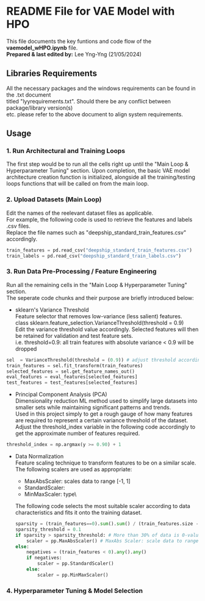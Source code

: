 # README File for VAE Model with HPO
This file documents the key funtions and code flow of the **vaemodel_wHPO.ipynb** file.\
**Prepared & last edited by:** Lee Yng-Yng (21/05/2024)

## Libraries Requirements
All the necessary packages and the windows requirements can be found in the .txt document \
titled "lyyrequirements.txt". Should there be any conflict between package/library version(s) \
etc. please refer to the above document to align system requirements.

## Usage
### 1. Run Architectural and Training Loops
The first step would be to run all the cells right up until the "Main Loop & Hyperparameter Tuning" section.
Upon completion, the basic VAE model architecture creation function is initialized, alongside all the training/testing loops functions that will be called on from the main loop.

### 2. Upload Datasets (Main Loop)
Edit the names of the reelevant dataset files as applicable.\
For example, the following code is used to retrieve the features and labels .csv files.\
Replace the file names such as "deepship_standard_train_features.csv" accordingly.
```python
train_features = pd.read_csv("deepship_standard_train_features.csv")
train_labels = pd.read_csv("deepship_standard_train_labels.csv")
```

### 3. Run Data Pre-Processing / Feature Engineering
Run all the remaining cells in the "Main Loop & Hyperparameter Tuning" section.\
The seperate code chunks and their purpose are briefly introduced below:
* sklearn's Variance Threshold\
Feature selector that removes low-variance (less salient) features.\
class sklearn.feature_selection.VarianceThreshold(threshold = 0.9)\
Edit the variance threshold value accordingly. Selected features will then be retained for validation and test feature sets.\
i.e. threshold=0.9: all train features with absolute variance < 0.9 will be dropped
```python
sel  = VarianceThreshold(threshold = (0.9)) # adjust threshold accordingly
train_features = sel.fit_transform(train_features)
selected_features = sel.get_feature_names_out()
eval_features = eval_features[selected_features]
test_features = test_features[selected_features]
```
* Principal Component Analysis (PCA)\
Dimensionality reduction ML method used to simplify large datasets into smaller sets while maintaining significant patterns and trends.\
Used in this project simply to get a rough gauge of how many features are required to represent a certain variance threshold of the dataset.\
Adjust the threshold_index variable in the following code accordingly to get the approximate number of features required.
```python
threshold_index = np.argmax(y >= 0.90) + 1
```
 
* Data Normalization\
Feature scaling technique to transform features to be on a similar scale. The following scalers are used as appropriate:
    * MaxAbsScaler: scales data to range [-1, 1]
    * StandardScaler:
    * MinMaxScaler: type\

    The following code selects the most suitable scaler according to data characteristics and fits it onto the training dataset.
    ```python
    sparsity = (train_features==0).sum().sum() / (train_features.size - train_features.shape[1])
    sparsity_threshold = 0.1
    if sparsity > sparsity_threshold: # More than 30% of data is 0-valued
        scaler = pp.MaxAbsScaler() # MaxAbs Scaler: scale data to range [-1, 1]
    else:
        negatives = (train_features < 0).any().any()
        if negatives:
            scaler = pp.StandardScaler()
        else:
            scaler = pp.MinMaxScaler()
    ```

### 4. Hyperparameter Tuning & Model Selection
